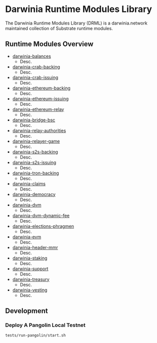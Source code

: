 # Darwinia Runtime Modules Library
The Darwinia Runtime Modules Library (DRML) is a darwinia.network maintained collection of Substrate runtime modules.

## Runtime Modules Overview
- [darwinia-balances](./frame/balances)
	- Desc.
- [darwinia-crab-backing](./frame/bridge/crab/backing)
	- Desc.
- [darwinia-crab-issuing](./frame/bridge/crab/issuing)
	- Desc.
- [darwinia-ethereum-backing](./frame/bridge/ethereum/backing)
	- Desc.
- [darwinia-ethereum-issuing](./frame/bridge/ethereum/issuing)
	- Desc.
- [darwinia-ethereum-relay](./frame/bridge/ethereum/relay)
	- Desc.
- [darwinia-bridge-bsc](./frame/bridge/ethereum-bsc)
	- Desc.
- [darwinia-relay-authorities](./frame/bridge/relay-authorities)
	- Desc.
- [darwinia-relayer-game](./frame/bridge/relayer-game)
	- Desc.
- [darwinia-s2s-backing](./frame/bridge/s2s/backing)
	- Desc.
- [darwinia-s2s-issuing](./frame/bridge/s2s/issuing)
	- Desc.
- [darwinia-tron-backing](./frame/bridge/tron/backing)
	- Desc.
- [darwinia-claims](./frame/claims)
	- Desc.
- [darwinia-democracy](./frame/democracy)
	- Desc.
- [darwinia-dvm](./frame/dvm)
	- Desc.
- [darwinia-dvm-dynamic-fee](./frame/dvm-dynamic-fee)
	- Desc.
- [darwinia-elections-phragmen](./frame/elections-phragmen)
	- Desc.
- [darwinia-evm](./frame/evm)
	- Desc.
- [darwinia-header-mmr](./frame/header-mmr)
	- Desc.
- [darwinia-staking](./frame/staking)
	- Desc.
- [darwinia-support](./frame/support)
	- Desc.
- [darwinia-treasury](./frame/treasury)
	- Desc.
- [darwinia-vesting](./frame/vesting)
	- Desc.

## Development

### Deploy A Pangolin Local Testnet
```sh
tests/run-pangolin/start.sh
```
